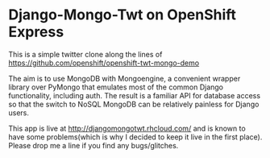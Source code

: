 Django-Mongo-Twt on OpenShift Express
=====================================

This is a simple twitter clone along the lines of 
https://github.com/openshift/openshift-twt-mongo-demo

The aim is to use MongoDB with Mongoengine, a convenient wrapper library over 
PyMongo that emulates most of the common Django functionality, including auth.
The result is a familiar API for database access so that the switch to NoSQL
MongoDB can be relatively painless for Django users.

This app is live at http://djangomongotwt.rhcloud.com/ and is known to have 
some problems(which is why I decided to keep it live in the first place).
Please drop me a line if you find any bugs/glitches.



